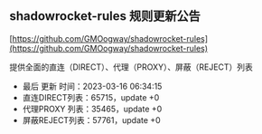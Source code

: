 ## shadowrocket-rules 规则更新公告

[https://github.com/GMOogway/shadowrocket-rules](https://github.com/GMOogway/shadowrocket-rules)

提供全面的直连（DIRECT）、代理（PROXY）、屏蔽（REJECT）列表
- 最后 更新 时间：2023-03-16 06:34:15
- 直连DIRECT列表：65715，update +0
- 代理PROXY 列表：35465，update +0
- 屏蔽REJECT列表：57761，update +0
